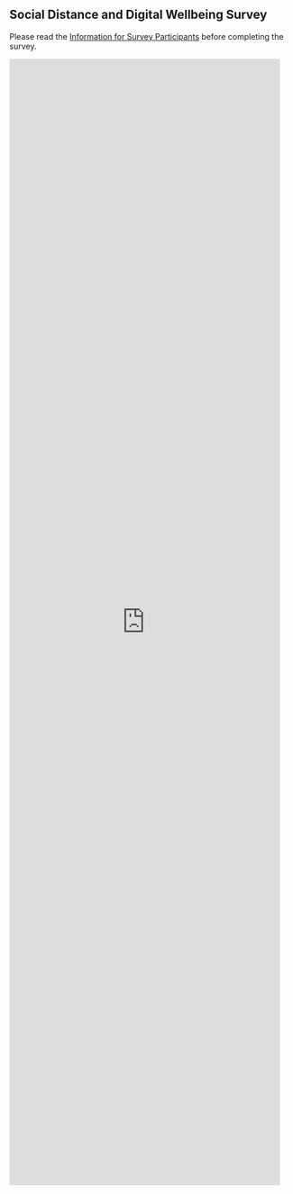 ## Social Distance and Digital Wellbeing Survey

Please read the <a href="https://jacographer.github.io/survey-cover-letter/" target="_blank">Information for Survey Participants</a> before completing the survey.

<iframe src="https://docs.google.com/forms/d/e/1FAIpQLScHprI81IxtXUK3o8NYhYj7nhxhWHJhdBFGhz9K4AW8SwK-RQ/viewform?embedded=true" width="480" height="2000" frameborder="0" marginheight="0" marginwidth="0">Loading…</iframe>

